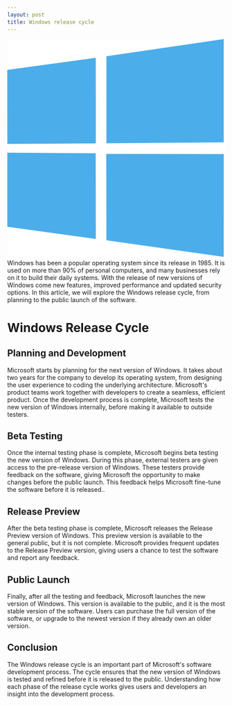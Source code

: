 ```yaml
---
layout: post
title: Windows release cycle
---
```

<div class="row">
    <div class="col-sm-2">
        <img src="/images/windows-logo.png" alt="windows logo"/>
    </div>
    <div class="col-sm-10">
        Windows has been a popular operating system since its release in 1985. It is used on more than 90% of personal computers, and many businesses rely on it to build their daily systems. With the release of new versions of Windows come new features, improved performance and updated security options. In this article, we will explore the Windows release cycle, from planning to the public launch of the software.
    </div>
</div>

# Windows Release Cycle

## Planning and Development

Microsoft starts by planning for the next version of Windows. It takes about two years for the company to develop its
operating system, from designing the user experience to coding the underlying architecture. Microsoft's product teams
work together with developers to create a seamless, efficient product. Once the development process is complete,
Microsoft tests the new version of Windows internally, before making it available to outside testers.

## Beta Testing

Once the internal testing phase is complete, Microsoft begins beta testing the new version of Windows. During this
phase, external testers are given access to the pre-release version of Windows. These testers provide feedback on the
software, giving Microsoft the opportunity to make changes before the public launch. This feedback helps Microsoft
fine-tune the software before it is released..

## Release Preview

After the beta testing phase is complete, Microsoft releases the Release Preview version of Windows. This preview
version is available to the general public, but it is not complete. Microsoft provides frequent updates to the Release
Preview version, giving users a chance to test the software and report any feedback.

## Public Launch

Finally, after all the testing and feedback, Microsoft launches the new version of Windows. This version is available to
the public, and it is the most stable version of the software. Users can purchase the full version of the software, or
upgrade to the newest version if they already own an older version.

## Conclusion

The Windows release cycle is an important part of Microsoft's software development process. The cycle ensures that the
new version of Windows is tested and refined before it is released to the public. Understanding how each phase of the
release cycle works gives users and developers an insight into the development process.
